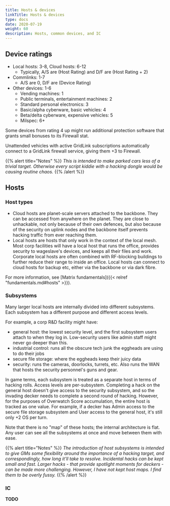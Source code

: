 ```yaml
---
title: Hosts & devices
linkTitle: Hosts & devices
type: docs
date: 2020-07-19
weight: 60
description: Hosts, common devices, and IC
---
```



## Device ratings

* Local hosts: 3-8, Cloud hosts: 6-12
	* Typically, A/S are (Host Rating) and D/F are (Host Rating + 2)
* Commlinks: 1-7
	* A/S are 0, D/F are (Device Rating)
* Other devices: 1-6
	* Vending machines: 1
	* Public terminals, entertainment machines: 2
	* Standard personal electronics: 3
	* Basic/alpha cyberware, basic vehicles: 4
	* Beta/delta cyberware, expensive vehicles: 5
	* Milspec: 6+ 

Some devices from rating 4 up might run additional protection software that grants small bonuses to its Firewall stat.

Unattended vehicles with active GridLink subscriptions automatically connect to a GridLink firewall service, giving them +3 to Firewall.

{{% alert title="Notes" %}}
*This is intended to make parked cars less of a trivial target. Otherwise every script kiddie with a hacking dongle would be causing routine chaos.*
{{% /alert %}}

## Hosts

### Host types

* Cloud hosts are planet-scale servers attached to the backbone. They can be accessed from anywhere on the planet. They are close to unhackable, not only because of their own defences, but also because of the security on uplink nodes and the backbone itself prevents hacking traffic from ever reaching them.
* Local hosts are hosts that only work in the context of the local mesh. Most corp facilities will have a local host that runs the office, provides security to wageslave's devices, and keeps all their files and work. Corporate local hosts are often combined with RF-blocking buildings to further reduce their range to inside an office. Local hosts can connect to cloud hosts for backup etc, either via the backbone or via dark fibre.

For more information, see [Matrix fundamentals]({{< relref "fundamentals.md#hosts" >}}).

### Subsystems    

Many larger local hosts are internally divided into different subsystems. Each subsystem has a different purpose and different access levels.

For example, a corp R&D facility might have:

* general host: the lowest security level, and the first subsystem users attach to when they log in. Low-security users like admin staff might never go deeper than this.
* industrial control: runs all the obscure tech junk the eggheads are using to do their jobs
* secure file storage: where the eggheads keep their juicy data 
* security: runs the cameras, doorlocks, turrets, etc. Also runs the WAN that hosts the security personnel's guns and gear.

In game terms, each subsystem is treated as a separate host in terms of hacking rolls. Access levels are per-subsystem. Completing a hack on the general host doesn't give access to the security subsystem, and so the invading decker needs to complete a second round of hacking. However, for the purposes of Overwatch Score accumulation, the entire host is tracked as one value. For example, if a decker has Admin access to the secure file storage subsystem and User access to the general host, it's still only +2 OS per turn.

Note that there is no "map" of these hosts; the internal architecture is flat. Any user can see all the subsystems at once and move between them with ease.

{{% alert title="Notes" %}}
*The introduction of host subsystems is intended to give GMs some flexibility around the importance of a hacking target, and correspondingly, how long it'll take to resolve. Incidental hacks can be kept small and fast. Larger hacks - that provide spotlight moments for deckers - can be made more challenging. However, I have not kept host maps. I find them to be overly fussy.*
{{% /alert %}} 

### IC

**TODO**

